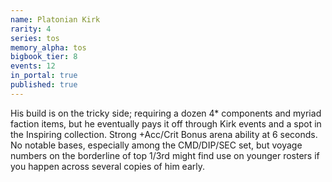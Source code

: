 ```yaml
---
name: Platonian Kirk
rarity: 4
series: tos
memory_alpha: tos
bigbook_tier: 8
events: 12
in_portal: true
published: true
---
```


His build is on the tricky side; requiring a dozen 4* components and myriad faction items, but he eventually pays it off through Kirk events and a spot in the Inspiring collection. Strong +Acc/Crit Bonus arena ability at 6 seconds. No notable bases, especially among the CMD/DIP/SEC set, but voyage numbers on the borderline of top 1/3rd might find use on younger rosters if you happen across several copies of him early.
